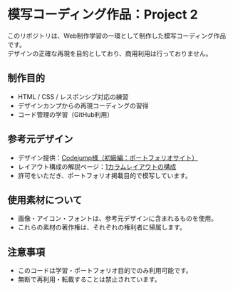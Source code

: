 # 模写コーディング作品：Project 2

このリポジトリは、Web制作学習の一環として制作した模写コーディング作品です。  
デザインの正確な再現を目的としており、商用利用は行っておりません。

## 制作目的
- HTML / CSS / レスポンシブ対応の練習
- デザインカンプからの再現コーディングの習得
- コード管理の学習（GitHub利用）

## 参考元デザイン
- デザイン提供：[Codejump様（初級編：ポートフォリオサイト）](https://code-jump.com/portfolio1-menu/)
- レイアウト構成の解説ページ：[1カラムレイアウトの構成](https://code-jump.com/portfolio-layout/)
- 許可をいただき、ポートフォリオ掲載目的で模写しています。

## 使用素材について
- 画像・アイコン・フォントは、参考元デザインに含まれるものを使用。
- これらの素材の著作権は、それぞれの権利者に帰属します。

## 注意事項
- このコードは学習・ポートフォリオ目的でのみ利用可能です。
- 無断で再利用・転載することは禁止されています。
